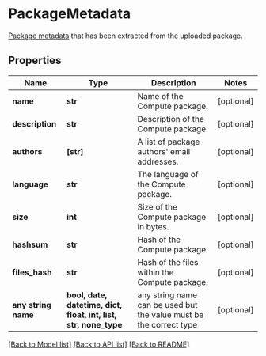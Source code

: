 # PackageMetadata

[Package metadata](#metadata-model) that has been extracted from the uploaded package. 

## Properties
Name | Type | Description | Notes
------------ | ------------- | ------------- | -------------
**name** | **str** | Name of the Compute package. | [optional] 
**description** | **str** | Description of the Compute package. | [optional] 
**authors** | **[str]** | A list of package authors&#39; email addresses. | [optional] 
**language** | **str** | The language of the Compute package. | [optional] 
**size** | **int** | Size of the Compute package in bytes. | [optional] 
**hashsum** | **str** | Hash of the Compute package. | [optional] 
**files_hash** | **str** | Hash of the files within the Compute package. | [optional] 
**any string name** | **bool, date, datetime, dict, float, int, list, str, none_type** | any string name can be used but the value must be the correct type | [optional]

[[Back to Model list]](../README.md#documentation-for-models) [[Back to API list]](../README.md#documentation-for-api-endpoints) [[Back to README]](../README.md)


